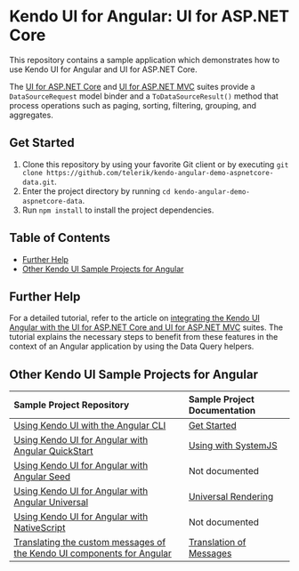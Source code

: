 # Kendo UI for Angular: UI for ASP.NET Core  

This repository contains a sample application which demonstrates how to use Kendo UI for Angular and UI for ASP.NET Core.

The [UI for ASP.NET Core](http://www.telerik.com/aspnet-core-ui) and [UI for ASP.NET MVC](http://www.telerik.com/aspnet-mvc) suites provide a `DataSourceRequest` model binder and a `ToDataSourceResult()` method that process operations such as paging, sorting, filtering, grouping, and aggregates.

## Get Started

1. Clone this repository by using your favorite Git client or by executing `git clone https://github.com/telerik/kendo-angular-demo-aspnetcore-data.git`.
1. Enter the project directory by running `cd kendo-angular-demo-aspnetcore-data`.
1. Run `npm install` to install the project dependencies.

## Table of Contents

* [Further Help](#further-help)
* [Other Kendo UI Sample Projects for Angular](#other-kendo-ui-sample-projects-for-angular)

## Further Help

For a detailed tutorial, refer to the article on [integrating the Kendo UI Angular with the UI for ASP.NET Core and UI for ASP.NET MVC](http://www.telerik.com/kendo-angular-ui/components/dataquery/mvc-integration/) suites. The tutorial explains the necessary steps to benefit from these features in the context of an Angular application by using the Data Query helpers.

## Other Kendo UI Sample Projects for Angular

|Sample Project Repository                                        |Sample Project Documentation |
|:---                                                             |:---                         |
|[Using Kendo UI with the Angular CLI](https://github.com/telerik/kendo-angular-quickstart-cli) |[Get Started](http://www.telerik.com/kendo-angular-ui/getting-started/)|
|[Using Kendo UI for Angular with Angular QuickStart](https://github.com/telerik/kendo-angular-quickstart) |[Using with SystemJS](http://www.telerik.com/kendo-angular-ui/components/installation/system-js/)|
|[Using Kendo UI for Angular with Angular Seed](https://github.com/telerik/kendo-angular-quickstart-seed)  |Not documented        |
|[Using Kendo UI for Angular with Angular Universal](https://github.com/telerik/kendo-angular-universal-demo) |[Universal Rendering](http://www.telerik.com/kendo-angular-ui/components/framework/universal/)|
|[Using Kendo UI for Angular with NativeScript](https://github.com/telerik/ng2-dashboard)                     |Not documented   |
|[Translating the custom messages of the Kendo UI components for Angular](https://github.com/telerik/kendo-angular-i18n-sample) |[Translation of Messages](http://www.telerik.com/kendo-angular-ui/components/localization/messages/)|
